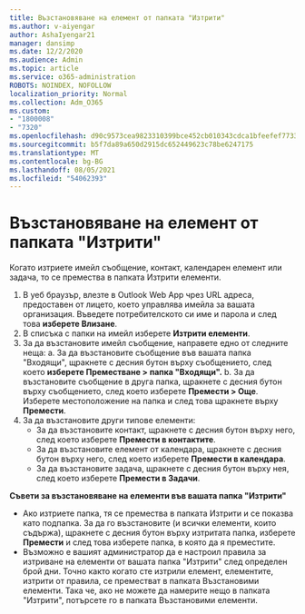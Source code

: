 ```yaml
---
title: Възстановяване на елемент от папката "Изтрити"
ms.author: v-aiyengar
author: AshaIyengar21
manager: dansimp
ms.date: 12/2/2020
ms.audience: Admin
ms.topic: article
ms.service: o365-administration
ROBOTS: NOINDEX, NOFOLLOW
localization_priority: Normal
ms.collection: Adm_O365
ms.custom:
- "1800008"
- "7320"
ms.openlocfilehash: d90c9573cea9823310399bce452cb010343cdca1bfeefef7733550125b20fffc
ms.sourcegitcommit: b5f7da89a650d2915dc652449623c78be6247175
ms.translationtype: MT
ms.contentlocale: bg-BG
ms.lasthandoff: 08/05/2021
ms.locfileid: "54062393"
---
```

# <a name="recover-an-item-from-your-deleted-items-folder"></a>Възстановяване на елемент от папката "Изтрити"

Когато изтриете имейл съобщение, контакт, календарен елемент или задача, то се премества в папката Изтрити елементи.

1. В уеб браузър, влезте в Outlook Web App чрез URL адреса, предоставен от лицето, което управлява имейла за вашата организация. Въведете потребителското си име и парола и след това **изберете Влизане**.
1. В списъка с папки на имейл изберете **Изтрити елементи**.
1. За да възстановите имейл съобщение, направете едно от следните неща: a. За да възстановите съобщение във вашата папка "Входящи", щракнете с десния бутон върху съобщението, след което **изберете Преместване > папка "Входящи".**
    b. За да възстановите съобщение в друга папка, щракнете с десния бутон върху съобщението, след което изберете **Премести > Още**. Изберете местоположение на папка и след това щракнете върху **Премести**.
4. За да възстановите други типове елементи:
    - За да възстановите контакт, щракнете с десния бутон върху него, след което изберете **Премести в контактите**.
    - За да възстановите елемент от календара, щракнете с десния бутон върху него, след което изберете **Премести в календара**.
    - За да възстановите задача, щракнете с десния бутон върху нея, след което изберете **Премести в Задачи**.

**Съвети за възстановяване на елементи във вашата папка "Изтрити"**

- Ако изтриете папка, тя се премества в папката Изтрити и се показва като подпапка. За да го възстановите (и всички елементи, които съдържа), щракнете с десния бутон върху изтритата папка, изберете **Премести** и след това изберете папка, в която да я преместите.
- Възможно е вашият администратор да е настроил правила за изтриване на елементи от вашата папка "Изтрити" след определен брой дни. Точно както когато сте изтрили елемент, елементите, изтрити от правила, се преместват в папката Възстановими елементи. Така че, ако не можете да намерите нещо в папката "Изтрити", потърсете го в папката Възстановими елементи.
